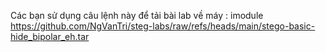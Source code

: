Các bạn sử dụng câu lệnh này để tải bài lab về máy :
imodule https://github.com/NgVanTri/steg-labs/raw/refs/heads/main/stego-basic-hide_bipolar_eh.tar 


